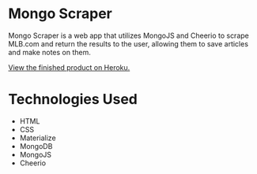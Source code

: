 # Mongo Scraper

Mongo Scraper is a web app that utilizes MongoJS and Cheerio to scrape MLB.com and return the results to the user, allowing them to save articles and make notes on them. 

<a href="https://shrouded-castle-71021.herokuapp.com/">View the finished product on Heroku.</a>

# Technologies Used

- HTML
- CSS
- Materialize
- MongoDB
- MongoJS
- Cheerio
